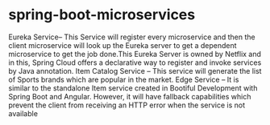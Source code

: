 # spring-boot-microservices
Eureka Service–  This Service will register every microservice and then the client microservice will look up the Eureka server to get a dependent microservice to get the job done.This Eureka Server is owned by Netflix and in this, Spring Cloud offers a declarative way to register and invoke services by Java annotation. Item Catalog Service – This service will generate the list of Sports brands which are popular in the market.  Edge Service – It is similar to the standalone Item service created in Bootiful Development with Spring Boot and Angular. However, it will have fallback capabilities which prevent the client from receiving an HTTP error when the service is not available
